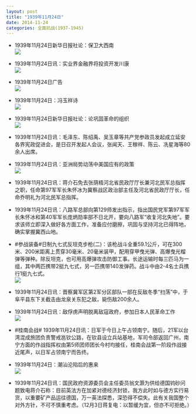 ```yaml
---
layout: post
title: "1939年11月24日"
date: 2014-11-24
categories: 全面抗战(1937-1945)
---
```


<meta name="referrer" content="no-referrer" />

- 1939年11月24日新华日报社论：保卫大西南 <br/><img src="https://ww3.sinaimg.cn/large/aca367d8jw1emmw5pcu6yj210l0h544d.jpg" />

- 1939年11月24日讯：实业界金融界将投资开发川康 <br/><img src="https://ww4.sinaimg.cn/large/aca367d8jw1emmfokryo2j207r0cj74z.jpg" />

- 1939年11月24日广告 <br/><img src="https://ww3.sinaimg.cn/large/aca367d8jw1emmdy8esd5j20j90dywgn.jpg" />

- 1939年11月24日：冯玉祥诗 <br/><img src="https://ww3.sinaimg.cn/large/aca367d8jw1emmd2s1grnj20ho0bzt9k.jpg" />

- 1939年11月24日新华日报社论：论巩固革命的组织 <br/><img src="https://ww4.sinaimg.cn/large/aca367d8jw1emmc7emvioj21090ghn26.jpg" />

- 1939年11月24日讯：毛泽东、陈绍禹、吴玉章等共产党参政员发起成立延安各界宪政促进会，是日召开发起人会议，张闻天、王稼祥、陈云、冼星海等80余人出席。 

- 1939年11月24日讯：亚洲局势动荡中美国应有的政策 <br/><img src="https://ww2.sinaimg.cn/large/aca367d8jw1emlz79yjstj20dv1dggwj.jpg" />

- 1939年11月24日讯：蒋介石免去张荫梧河北省民政厅厅长兼河北民军总指挥之职，任命第97军军长朱怀冰为冀察战区政治部主任及河北省民政厅厅长，任命乔明礼为河北民军总指挥。  

- 1939年11月24日讯：八路军总部向第129师发出指示，指出国民党军第97军军长朱怀冰和第40军军长庞炳勋率部不日北开，要向八路军“收复河北失地”。要求该师立即深入做好各方面工作，准备应付磨擦，巩固与坚持河北已得阵地，确实掌握冀西山地。 

- #参战装备#日制九七式反坦克步枪(二)：该枪战斗全重59.1公斤，可在300米、200米距离上贯穿30毫米、20毫米装甲，配用穿甲曳光弹、高爆曳光榴弹等弹种。除反坦克，也可用高爆弹攻击防御工事。长途运输时每三匹马为一组，其中两匹携带2挺九七式，另一匹携带140发弹药。战斗中由2-4名士兵携行1挺九七式。 <br/><img src="https://ww2.sinaimg.cn/large/aca367d8jw1emluum2b68j20hs0antcf.jpg" />

- 1939年11月24日讯：晋察冀军区第2军分区部队一部在反敌冬季“扫荡”中，于阜平县东下关截击由龙泉关东犯之敌，毙伤敌200余人。 

- 1939年11月24日讯：敌俘虏声明脱离敌寇政府，参加日本人民革命工作 <br/><img src="https://ww2.sinaimg.cn/large/aca367d8jw1emls9vbcb0j20cb0hzadj.jpg" />

- #桂南会战# 1939年11月24日讯：日军于今日上午占领南宁。随后，21军以台湾混成旅团负责警戒邕钦公路，在钦县设立兵站基地，军司令部返回广州，南宁方面的作战指挥权由第5师团师团长今村均接任，桂南会战第一阶段作战接近尾声，以日军占领南宁而告终。 

- 1939年11月24日：潮汕沦陷后的惠来 <br/><img src="https://ww3.sinaimg.cn/large/aca367d8jw1emlqiq35ofj20fc0zdn69.jpg" />

- 1939年11月24日讯：国民政府资源委员会主任委员翁文灏为供给德国钨砂问题致电蒋介石称：目前英法方在加紧对德经济封锁，我方此时如与德方实行易货，以重要矿产品运往德国，万一英法探悉，深恐得不偿失。此有关我国整个对外方针，不可不慎重考虑。（12月3日蒋复电：以暂缓为宜，但亦不可拒绝。） 

